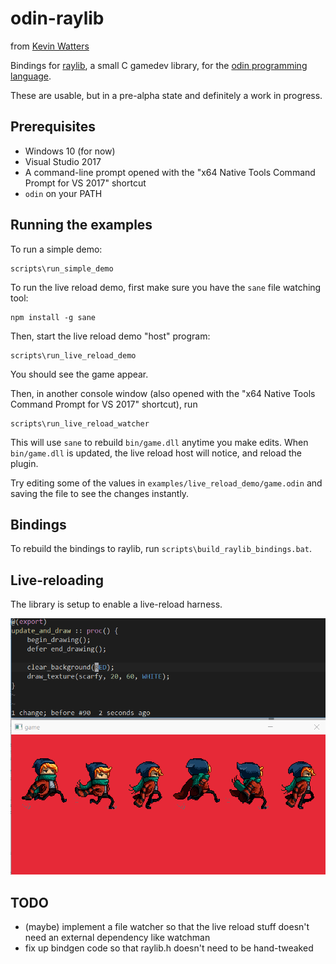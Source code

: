 # odin-raylib

from [Kevin Watters](https://kev.town)

Bindings for [raylib](http://www.raylib.com), a small C gamedev library, for the [odin programming language](https://odin.handmade.network/).

These are usable, but in a pre-alpha state and definitely a work in progress.

## Prerequisites

- Windows 10 (for now)
- Visual Studio 2017
- A command-line prompt opened with the "x64 Native Tools Command Prompt for VS 2017" shortcut
- `odin` on your PATH

## Running the examples

To run a simple demo:

```
scripts\run_simple_demo
```

To run the live reload demo, first make sure you have the `sane` file watching tool:

```
npm install -g sane
```

Then, start the live reload demo "host" program:

```
scripts\run_live_reload_demo
```

You should see the game appear.

Then, in another console window (also opened with the "x64 Native Tools Command Prompt for VS 2017" shortcut), run

```
scripts\run_live_reload_watcher
```

This will use `sane` to rebuild `bin/game.dll` anytime you make edits. When `bin/game.dll` is updated, the live reload host
will notice, and reload the plugin.

Try editing some of the values in `examples/live_reload_demo/game.odin` and saving the file to see the changes instantly.

## Bindings

To rebuild the bindings to raylib, run `scripts\build_raylib_bindings.bat`.

## Live-reloading

The library is setup to enable a live-reload harness.

![live reload example](resources/live-reload.gif)

## TODO

- (maybe) implement a file watcher so that the live reload stuff doesn't need an external dependency like watchman
- fix up bindgen code so that raylib.h doesn't need to be hand-tweaked

